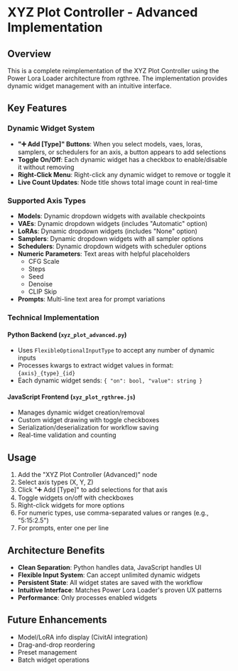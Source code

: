 # XYZ Plot Controller - Advanced Implementation

## Overview

This is a complete reimplementation of the XYZ Plot Controller using the Power Lora Loader architecture from rgthree. The implementation provides dynamic widget management with an intuitive interface.

## Key Features

### Dynamic Widget System
- **"➕ Add [Type]" Buttons**: When you select models, vaes, loras, samplers, or schedulers for an axis, a button appears to add selections
- **Toggle On/Off**: Each dynamic widget has a checkbox to enable/disable it without removing
- **Right-Click Menu**: Right-click any dynamic widget to remove or toggle it
- **Live Count Updates**: Node title shows total image count in real-time

### Supported Axis Types
- **Models**: Dynamic dropdown widgets with available checkpoints
- **VAEs**: Dynamic dropdown widgets (includes "Automatic" option)
- **LoRAs**: Dynamic dropdown widgets (includes "None" option) 
- **Samplers**: Dynamic dropdown widgets with all sampler options
- **Schedulers**: Dynamic dropdown widgets with scheduler options
- **Numeric Parameters**: Text areas with helpful placeholders
  - CFG Scale
  - Steps
  - Seed
  - Denoise
  - CLIP Skip
- **Prompts**: Multi-line text area for prompt variations

### Technical Implementation

#### Python Backend (`xyz_plot_advanced.py`)
- Uses `FlexibleOptionalInputType` to accept any number of dynamic inputs
- Processes kwargs to extract widget values in format: `{axis}_{type}_{id}`
- Each dynamic widget sends: `{ "on": bool, "value": string }`

#### JavaScript Frontend (`xyz_plot_rgthree.js`)
- Manages dynamic widget creation/removal
- Custom widget drawing with toggle checkboxes
- Serialization/deserialization for workflow saving
- Real-time validation and counting

## Usage

1. Add the "XYZ Plot Controller (Advanced)" node
2. Select axis types (X, Y, Z)
3. Click "➕ Add [Type]" to add selections for that axis
4. Toggle widgets on/off with checkboxes
5. Right-click widgets for more options
6. For numeric types, use comma-separated values or ranges (e.g., "5:15:2.5")
7. For prompts, enter one per line

## Architecture Benefits

- **Clean Separation**: Python handles data, JavaScript handles UI
- **Flexible Input System**: Can accept unlimited dynamic widgets
- **Persistent State**: All widget states are saved with the workflow
- **Intuitive Interface**: Matches Power Lora Loader's proven UX patterns
- **Performance**: Only processes enabled widgets

## Future Enhancements

- Model/LoRA info display (CivitAI integration)
- Drag-and-drop reordering
- Preset management
- Batch widget operations